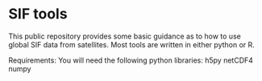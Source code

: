 # SIF tools
This public repository provides some basic guidance as to how to use global SIF data from satellites. Most tools are written in either python or R.

Requirements: You will need the following python libraries:
h5py
netCDF4
numpy


